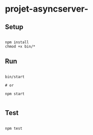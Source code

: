 # projet-asyncserver-


## Setup


```

npm install
chmod +x bin/*

```



## Run



```

bin/start

# or

npm start


```


## Test



```

npm test


```